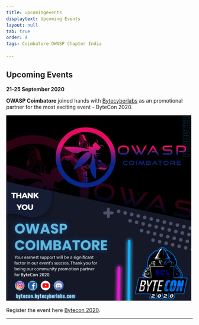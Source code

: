 ```yaml
---
title: upcomingevents
displaytext: Upcoming Events
layout: null
tab: true
order: 4
tags: Coimbatore OWASP Chapter India

---
```


## Upcoming Events

**21-25 September 2020**

**OWASP Coimbatore** joined hands with [Bytecyberlabs](bytecon.bytecyberlabs.com) as an promotional partner for the most exciting event - ByteCon 2020. 


<img src="assets/images/events/bytecon.png" width="500" height="500" />

Register the event here [Bytecon 2020](register.bytecyberlabs.com).

<hr>
